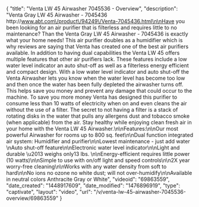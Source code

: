 {
    "title": "Venta LW 45 Airwasher 7045536 - Overview",
    "description": "Venta Gray LW 45 Airwasher  - 7045436 http:\/\/www.abt.com\/product\/94249\/Venta-7045436.html\n\nHave you been looking for an air purifier that is filterless and requires little to no maintenance? Than the Venta Gray LW 45 Airwasher - 7045436 is exactly what your home needs! This air purifier doubles as a humidifier which is why reviews are saying that Venta has created one of the best air purifiers available. In addition to having dual capabilities the Venta LW 45 offers multiple features that other air purifiers lack. These features include a low water level indicator an auto shut-off as well as a filterless energy efficient and compact design. With a low water level indicator and auto shut-off the Venta Airwasher lets you know when the water level has become too low and then once the water has been fully depleted the airwasher turns off. This helps save you money and prevent any damage that could occur to the machine. To save you more money Venta has designed this purifier to consume less than 10 watts of electricity when on and even cleans the air without the use of a filter. The secret to not having a filter is a stack of rotating disks in the water that pulls any allergens dust and tobacco smoke (when applicable) from the air. Stay healthy while enjoying clean fresh air in your home with the Venta LW 45 Airwasher.\n\nFeatures:\n\nOur most powerful Airwasher for rooms up to 800 sq. feet\n\nDual function integrated air system: Humidifier and purifier\n\nLowest maintenance - just add water \nAuto shut-off feature\n\nElectronic water level indicator\n\nLight and durable \u2013 weighs only13 lbs. \n\nEnergy-efficient requires little power (10 watts)\n\nSimple to use with on\/off light and speed controls\n\n2X year worry-free cleaning\n\nWorks with any water density from soft to hard\n\nNo ions no ozone no white dust; will not over-humidify\n\nAvailable in neutral colors Anthracite Gray or White",
    "videoid": "69863559",
    "date_created": "1448917609",
    "date_modified": "1476896919",
    "type": "captivate",
    "layout": "video",
    "url": "\/v\/venta-lw-45-airwasher-7045536-overview\/69863559"
}
